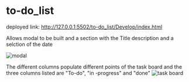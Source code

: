 # to-do_list
deployed link: http://127.0.0.1:5502/to-do_list/Develop/index.html


Allows modal to be built and a section with the Title description and a selction of the date 

![modal](https://github.com/user-attachments/assets/4823f42d-cade-4783-9375-f658f24c0d7d)



The different columns populate different points of the task board and the three columns listed are "To-do", "in -progress" and "done"
![task board](https://github.com/user-attachments/assets/4872fa76-2873-4ba6-86ff-1dc03ff3d460)
